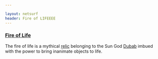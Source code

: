 ```yaml
---

layout: netsurf
header: Fire of LIFEEEE
---
```


### [Fire of Life](/fire-of-life)

The fire of life is a mythical [relic](http://www.google.com) belonging to the Sun God [Dubab](/dubab) imbued with the power to bring inanimate objects to life.